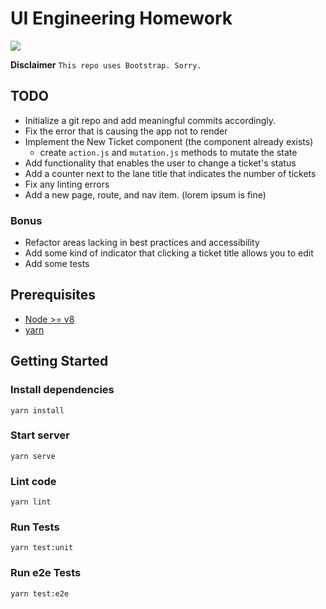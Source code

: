 # UI Engineering Homework

![](https://gifer.com/i/DoSo.gif)

**Disclaimer** `This repo uses Bootstrap. Sorry.`

## TODO
* Initialize a git repo and add meaningful commits accordingly.
* Fix the error that is causing the app not to render
* Implement the New Ticket component (the component already exists)
  * create `action.js` and `mutation.js` methods to mutate the state
* Add functionality that enables the user to change a ticket's status
* Add a counter next to the lane title that indicates the number of tickets
* Fix any linting errors
* Add a new page, route, and nav item. (lorem ipsum is fine)

### Bonus
* Refactor areas lacking in best practices and accessibility
* Add some kind of indicator that clicking a ticket title allows you to edit
* Add some tests

## Prerequisites
* [Node >= v8](https://nodejs.org/en/download/)
* [yarn](https://yarnpkg.com/lang/en/docs/install)


## Getting Started

### Install dependencies
`yarn install`

### Start server
`yarn serve`

### Lint code
`yarn lint`

### Run Tests
`yarn test:unit`

### Run e2e Tests
`yarn test:e2e`
